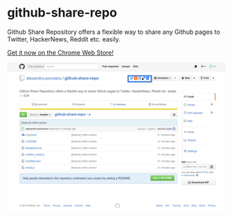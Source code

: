 # github-share-repo
Github Share Repository offers a flexible way to share any Github pages to Twitter, HackerNews, Reddit etc. easily.

[Get it now on the Chrome Web Store!](https://chrome.google.com/webstore/detail/github-share-repository/ogjpenmgjebhlfabeeolboofakfilepk)

![](https://raw.githubusercontent.com/alexandru-porcescu/github-share-repo/master/img/screenshoot.png)

